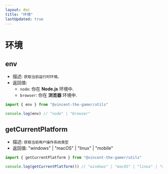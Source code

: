 ```yaml
---
layout: doc
title: "环境"
lastUpdated: true
---
```


# 环境

## env
- 描述: `获取当前运行时环境。`
- 返回值: 
    - `node`: 你在 **Node.js** 环境中.
    - `browser`: 你在 **浏览器** 环境中.

```ts twoslash
import { env } from "@vincent-the-gamer/utils"

console.log(env) // "node" | "browser"
```

## getCurrentPlatform
- 描述: `获取当前用户操作系统类型`
- 返回值: "windows" | "macOS" | "linux" | "mobile"

```ts twoslash
import { getCurrentPlatform } from "@vincent-the-gamer/utils"

console.log(getCurrentPlatform()) // "windows" | "macOS" | "linux" | "mobile"
```